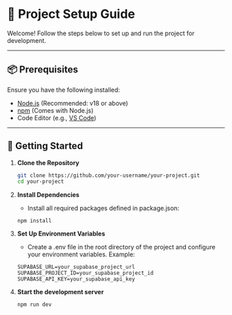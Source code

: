 # 📝 Project Setup Guide

Welcome! Follow the steps below to set up and run the project for development.

---

## 📦 Prerequisites

Ensure you have the following installed:

- [Node.js](https://nodejs.org/en/) (Recommended: v18 or above)
- [npm](https://www.npmjs.com/) (Comes with Node.js)
- Code Editor (e.g., [VS Code](https://code.visualstudio.com/))

---

## 🚀 Getting Started

1. **Clone the Repository**
    ```bash
    git clone https://github.com/your-username/your-project.git
    cd your-project

    ```

2. **Install Dependencies**
    - Install all required packages defined in package.json:
    ```
    npm install
    ```

3. **Set Up Environment Variables**
    - Create a .env file in the root directory of the project and configure your environment variables. Example:
    ```
    SUPABASE_URL=your_supabase_project_url
    SUPABASE_PROJECT_ID=your_supabase_project_id
    SUPABASE_API_KEY=your_supabase_api_key
    ```

4. **Start the development server**
    ```
    npm run dev
    ```
